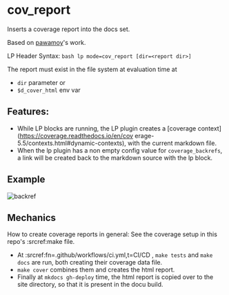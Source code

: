 # cov_report

Inserts a coverage report into the docs set.

Based on [pawamoy][pw]'s work.

[pw]: https://github.com/pawamoy/mkdocs-coverage/tree/master/src/mkdocs_coverage

LP Header Syntax: `bash lp mode=cov_report [dir=<report dir>]`

The report must exist in the file system at evaluation time at

- `dir` parameter or
- `$d_cover_html` env var

## Features:

- While LP blocks are running, the LP plugin creates a [coverage context](https://coverage.readthedocs.io/en/cov erage-5.5/contexts.html#dynamic-contexts),
  with the current markdown file.
- When the lp plugin has a non empty config value for `coverage_backrefs`, a link will be created back to the markdown source with the lp block.

## Example
![backref](../img/backref.png)


## Mechanics

How to create coverage reports in general: See the coverage setup in this repo's :srcref:make file.

- At :srcref:fn=.github/workflows/ci.yml,t=CI/CD , `make tests` and `make docs` are run, both creating their coverage data file.
- `make cover` combines them and creates the html report. 
- Finally at `mkdocs gh-deploy` time, the html report is copied over to the site directory, so that
  it is present in the docu build.



